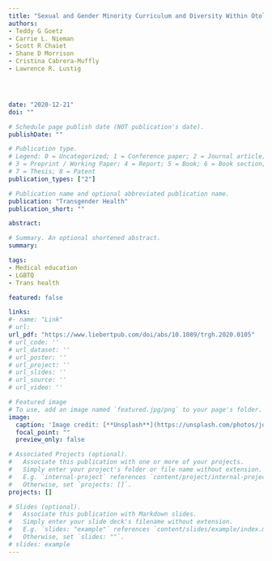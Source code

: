 ```yaml
---
title: "Sexual and Gender Minority Curriculum and Diversity Within Otolaryngology Residency Programs"
authors:
- Teddy G Goetz
- Carrie L. Nieman
- Scott R Chaiet
- Shane D Morrison
- Cristina Cabrera-Muffly
- Lawrence R. Lustig




date: "2020-12-21"
doi: ""

# Schedule page publish date (NOT publication's date).
publishDate: ""

# Publication type.
# Legend: 0 = Uncategorized; 1 = Conference paper; 2 = Journal article;
# 3 = Preprint / Working Paper; 4 = Report; 5 = Book; 6 = Book section;
# 7 = Thesis; 8 = Patent
publication_types: ["2"]

# Publication name and optional abbreviated publication name.
publication: "Transgender Health"
publication_short: ""

abstract: 

# Summary. An optional shortened abstract.
summary:

tags:
- Medical education
- LGBTQ
- Trans health

featured: false

links:
#- name: "Link"
# url: 
url_pdf: "https://www.liebertpub.com/doi/abs/10.1089/trgh.2020.0105"
# url_code: ''
# url_dataset: ''
# url_poster: ''
# url_project: ''
# url_slides: ''
# url_source: ''
# url_video: ''

# Featured image
# To use, add an image named `featured.jpg/png` to your page's folder. 
image:
  caption: 'Image credit: [**Unsplash**](https://unsplash.com/photos/jdD8gXaTZsc)'
  focal_point: ""
  preview_only: false

# Associated Projects (optional).
#   Associate this publication with one or more of your projects.
#   Simply enter your project's folder or file name without extension.
#   E.g. `internal-project` references `content/project/internal-project/index.md`.
#   Otherwise, set `projects: []`.
projects: []

# Slides (optional).
#   Associate this publication with Markdown slides.
#   Simply enter your slide deck's filename without extension.
#   E.g. `slides: "example"` references `content/slides/example/index.md`.
#   Otherwise, set `slides: ""`.
# slides: example
---
```




